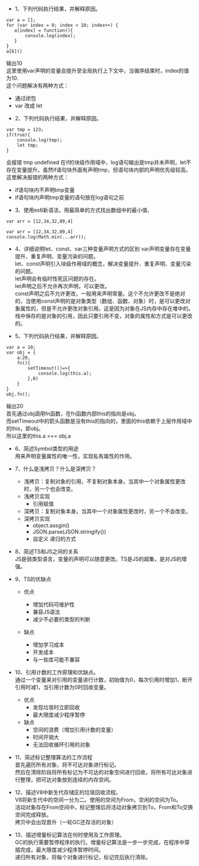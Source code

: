+ 1、下列代码执行结果，并解释原因。
```
var a = [];
for (var index = 0; index < 10; index++) {
   a[index] = function(){
       console.log(index);
   }
}
a[6]()
```
输出10    
这里使用var声明的变量会提升至全局执行上下文中，当循序结束时，index的值为10.  
这个问题解决有两种方式：    
* 通过闭包
* var 改成 let



+ 2、下列代码执行结果，并解释原因。
```
var tmp = 123;
if(true){
    console.log(tmp);
    let tmp;
}
```
会报错 tmp undefined
在if的块级作用域中，log语句输出是tmp并未声明，let不存在变量提升。虽然if语句块外面有声明tmp，但语句块内部的声明优先级较高。  
这里解决报错的两种方式：
* if语句块内不声明tmp变量 
* if语句块内声明tmp变量的语句放在log语句之前  

+ 3、使用es6新语法，用最简单的方式找出数组中的最小值、
```
var arr = [12,34,32,89,4]
```
```
var arr = [12,34,32,89,4]
console.log(Math.min(...arr));
```
+ 4、详细说明let、const、var三种变量声明方式的区别
var声明变量存在变量提升、重复声明、变量污染的问题。  
let、const声明引入块级作用域的概念，解决变量提升、重复声明、变量污染的问题。  
let声明会有临时性死区问题的存在。  
let声明之后不允许再次声明，可以更改。  
const声明之后不允许更改，一般用来声明常量。这个不允许更改不是绝对的，当使用const声明的是对象类型（数组、函数、对象）时，是可以更改对象属性的，但是不允许更改对象引用。这是因为对象在JS内存中存在堆中的。栈中保存的是对象的引用，因此只要引用不变，对象的属性和方式是可以更改的。    

+ 5、下列代码执行结果，并解释原因。
```
var a = 10;
var obj = {
    a:20,
    fn(){
        setTimeout(()=>{
            console.log(this.a);
        },0)
    }
}
obj.fn();
```
输出20   
首先通过obj调用fn函数，在fn函数内部this的指向是obj。  
而setTimeout中的箭头函数是没有this的指向的，里面的this依赖于上层作用域中的this，即obj。  
所以这里的this.a === obj.a


+ 6、简述Symbol类型的用途   
用来声明变量属性的唯一性，实现私有属性的作用。   

+ 7、什么是浅拷贝？什么是深拷贝？   
    - 浅拷贝：复制对象的引用，不复制对象本身。当其中一个对象属性更改时，另一个也会改变。
    - 浅拷贝实现
        - 引用赋值
    - 深拷贝：复制对象本身。当其中一个对象属性更改时，另一个不会改变。
    - 深拷贝实现
        - object.assgin()
        - JSON.parse(JSON.stringify()) 
        - 自定义 递归的方式 
+ 8、简述TS和JS之间的关系   
JS是弱类型语言，变量的声明可以随意更改。TS是JS的超集，是对JS的增强。
+ 9、TS的优缺点
    - 优点
        - 增加代码可维护性
        - 兼容JS语法
        - 减少不必要的类型的判断

    - 缺点
        - 增加学习成本
        - 开发成本
        - 与一些库可能不兼容
+ 10、引用计数的工作原理和优缺点。  
通过一个变量来对引用的变量进行计数，初始值为0，每次引用时增加1，断开引用时减1，当引用计数为0时回收变量。
    - 优点
        - 发现垃圾时立即回收
        - 最大限度减少程序暂停
    - 缺点
        - 空间的浪费（增加引用计数的变量）
        - 时间开销大
        - 无法回收循环引用的对象
+ 11、简述标记整理算法的工作流程   
首先遍历所有对象，将不可达对象进行标记。  
然后在清除阶段将所有标记为不可达的对象空间进行回收，将所有可达对象进行整理，把可达对象放到连续的内存空间。
+ 12、描述V8中新生代存储区的垃圾回收流程。  
V8将新生代中的空间一分为二。使用的空间为From，空闲的空间为To。  
活动对象存在From空间中，标记整理后将活动对象拷贝到To，From和To交换空间完成释放。  
拷贝中会出现晋升（一轮GC还存活的对象）

+ 13、描述增量标记算法在何时使用及工作原理。   
GC的执行需要暂停程序的执行。增量标记算法是一步一步完成，在程序中穿插完成，最大限度减少程序暂停时间。    
递归所有对象，将每个对象进行标记，标记完后执行清除。
